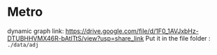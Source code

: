 # Metro

dynamic graph link: https://drive.google.com/file/d/1F0_1AVJxbHz-DTUBHHVMX46R-bAtlTtS/view?usp=share_link
Put it in the file folder : ```./data/adj```


